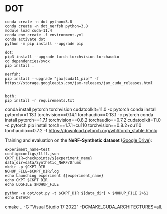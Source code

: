 # DOT

```
conda create -n dot python=3.8
conda create -n dot_nerfsh python=3.8
module load cuda-11.4
conda env create -f environment.yml
conda activate dot
python -m pip install --upgrade pip

dot:
pip3 install --upgrade torch torchvision torchaudio
cd dependencies/svox 
pip install .

nerfsh:
pip install --upgrade "jax[cuda11_pip]" -f https://storage.googleapis.com/jax-releases/jax_cuda_releases.html


both:
pip install -r requirements.txt
```
conda install pytorch torchvision cudatoolkit=11.0 -c pytorch
conda install pytorch==1.13.1 torchvision==0.14.1 torchaudio==0.13.1 -c pytorch
conda install pytorch==1.7.1 torchvision==0.8.2 torchaudio==0.7.2 cudatoolkit=11.0 -c pytorch
pip install torch==1.7.1+cu110 torchvision==0.8.2+cu110 torchaudio==0.7.2 -f https://download.pytorch.org/whl/torch_stable.htmlx


Training and evaluation on the **NeRF-Synthetic dataset** ([Google Drive](https://drive.google.com/drive/folders/128yBriW1IG_3NJ5Rp7APSTZsJqdJdfc1)):

```
experiment_name=test
config=configs/llff.json
CKPT_DIR=checkpoints/${experiment_name}
data_dir=data/Synthetic_NeRF/Drums
mkdir -p $CKPT_DIR
NOHUP_FILE=$CKPT_DIR/log
echo Launching experiment ${experiment_name}
echo CKPT $CKPT_DIR
echo LOGFILE $NOHUP_FILE

python -u opt/opt.py -t $CKPT_DIR ${data_dir} > $NOHUP_FILE 2>&1 
echo DETACH
```


cmake .. -G "Visual Studio 17 2022" -DCMAKE_CUDA_ARCHITECTURES=all.